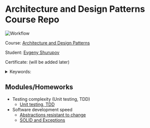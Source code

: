 # Architecture and Design Patterns Course Repo

![Workflow](https://github.com/shurupov/2023-11-architecture-design-patterns/actions/workflows/maven.yml/badge.svg "Build")

Course: [Architecture and Design Patterns](https://otus.ru/lessons/patterns/)

Student: [Evgeny Shurupov](https://www.linkedin.com/in/evgeny-shurupov/)

Certificate: (will be added later)

<details>
    <summary>Keywords: </summary>
    `SOLID`, `Command`, `Exception`, `TDD`, `Unit testing`, `Abstraction`
</details>

## Modules/Homeworks
- Testing complexity (Unit testing, TDD)
  - [Unit testing, TDD](01-unit-testing)
- Software development speed
  - [Abstractions resistant to change](02-abstractions-resistant-to-change)
  - [SOLID and Exceptions](03-exception-handler)